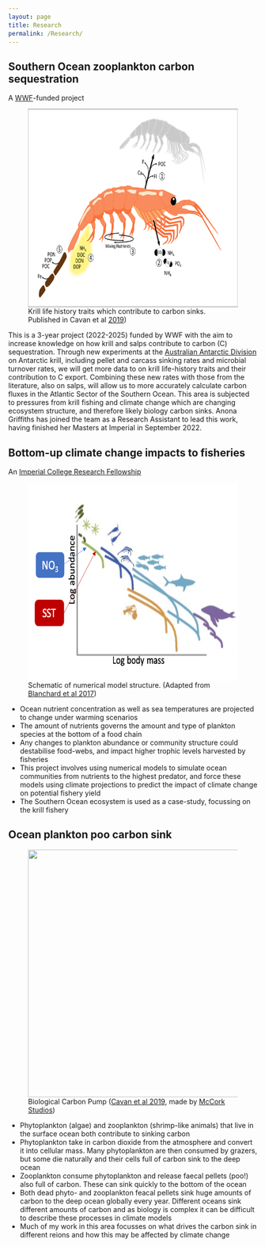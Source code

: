 ```yaml
---
layout: page
title: Research
permalink: /Research/
---
```


## Southern Ocean zooplankton carbon sequestration
A [WWF](https://www.wwf.org.uk/)-funded project 


<figure>
    <img src="/Images/Krill_C.png" style="float: right;" width = "500" height = "400" alt="" >
    <figcaption>Krill life history traits which contribute to carbon sinks. Published in Cavan et al <a href="https://www.nature.com/articles/s41467-019-12668-7">2019</a>)</figcaption>
</figure>

This is a 3-year project (2022-2025) funded by WWF with the aim to increase knowledge on how krill and salps contribute to carbon (C) sequestration. Through new experiments at the [Australian Antarctic Division](https://www.antarctica.gov.au/science/conservation-and-management-research/southern-ocean-fisheries/krill/antarctic-marine-research-aquarium/) on Antarctic krill, including pellet and carcass sinking rates and microbial turnover rates, we will get more data to on krill life-history traits and their contribution to C export. Combining these new rates with those from the literature, also on salps, will allow us to more accurately calculate carbon fluxes in the Atlantic Sector of the Southern Ocean. This area is subjected to pressures from krill fishing and climate change which are changing ecosystem structure, and therefore likely biology carbon sinks. Anona Griffiths has joined the team as a Research Assistant to lead this work, having finished her Masters at Imperial in September 2022.

## Bottom-up climate change impacts to fisheries
An [Imperial College Research Fellowship](http://www.imperial.ac.uk/research-fellowships/icrf/key-features/)

<!--- comment -->

<figure>
    <img src="/Images/E2E_krill_white.png" style="float: right;" width = "500" height = "400" alt="" >
    <figcaption>Schematic of numerical model structure. (Adapted from <a href="https://doi.org/10.1016/j.tree.2016.12.003">Blanchard et al 2017</a>)</figcaption>
</figure>

- Ocean nutrient concentration as well as sea temperatures are projected to change under warming scenarios
- The amount of nutrients governs the amount and type of plankton species at the bottom of a food chain
- Any changes to plankton abundance or community structure could destabilise food-webs, and impact higher trophic levels harvested by fisheries
- This project involves using numerical models to simulate ocean communities from nutrients to the highest predator, and force these models using climate projections to predict the impact of climate change on potential fishery yield
- The Southern Ocean ecosystem is used as a case-study, focussing on the krill fishery

## Ocean plankton poo carbon sink

<figure>
<img src="/Images/BCP.png" style="float: right;" width = "450" height = "500" alt="" >
<figcaption>Biological Carbon Pump (<a href="https://www.nature.com/articles/s41467-019-12668-7">Cavan et al 2019</a>, made by <a href="https://www.mccorkstudios.com/">McCork Studios</a>) </figcaption>
</figure>

- Phytoplankton (algae) and zooplankton (shrimp-like animals) that live in the surface ocean both contribute to sinking carbon
- Phytoplankton take in carbon dioxide from the atmosphere and convert it into cellular mass. Many phytoplankton are then consumed by grazers, but some die naturally and their cells full of carbon sink to the deep ocean
- Zooplankton consume phytoplankton and release faecal pellets (poo!) also full of carbon. These can sink quickly to the bottom of the ocean
- Both dead phyto- and zooplankton feacal pellets sink huge amounts of carbon to the deep ocean globally every year. Different oceans sink different amounts of carbon and as biology is complex it can be difficult to describe these processes in climate models
- Much of my work in this area focusses on what drives the carbon sink in different reions and how this may be affected by climate change
